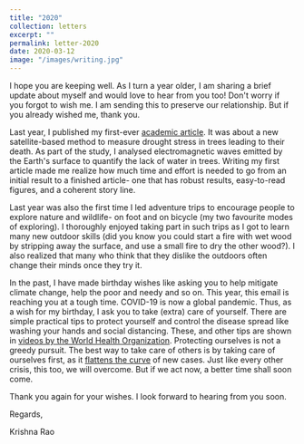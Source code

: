 ```yaml
---
title: "2020"
collection: letters
excerpt: ""
permalink: letter-2020
date: 2020-03-12
image: "/images/writing.jpg"
---
```


I hope you are keeping well. As I turn a year older, I am sharing a brief update about myself and would love to hear from you too! Don't worry if you forgot to wish me. I am sending this to preserve our relationship. But if you already wished me, thank you.
 
Last year, I published my first-ever <a href="https://www.sciencedirect.com/science/article/pii/S0034425719301208" target="_blank">academic article</a>. It was about a new satellite-based method to measure drought stress in trees leading to their death. As part of the study, I analysed electromagnetic waves emitted by the Earth's surface to quantify the lack of water in trees. Writing my first article made me realize how much time and effort is needed to go from an initial result to a finished article- one that has robust results, easy-to-read figures, and a coherent story line.
 
Last year was also the first time I led adventure trips to encourage people to explore nature and wildlife- on foot and on bicycle (my two favourite modes of exploring). I thoroughly enjoyed taking part in such trips as I got to learn many new outdoor skills (did you know you could start a fire with wet wood by stripping away the surface, and use a small fire to dry the other wood?). I also realized that many who think that they dislike the outdoors often change their minds once they try it. 

In the past, I have made birthday wishes like asking you to help mitigate climate change, help the poor and needy and so on. This year, this email is reaching you at a tough time. COVID-19 is now a global pandemic. Thus, as a wish for my birthday, I ask you to take (extra) care of yourself. There are simple practical tips to protect yourself and control the disease spread like washing your hands and social distancing. These, and other tips are shown in <a href="https://www.youtube.com/playlist?list=PLbpi6ZahtOH5PLTT1yfXxcxDsNM40N1uG" target="_blank">videos by the World Health Organization</a>. Protecting ourselves is not a greedy pursuit. The best way to take care of others is by taking care of ourselves first, as it <a href="https://www.flattenthecurve.com/" target="_blank">flattens the curve</a>  of new cases. Just like every other crisis, this too, we will overcome. But if we act now, a better time shall soon come. 

Thank you again for your wishes. I look forward to hearing from you soon. 
 
Regards, 

Krishna Rao
